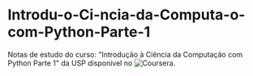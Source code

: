 # Introdu-o-Ci-ncia-da-Computa-o-com-Python-Parte-1
Notas de estudo do curso: "Introdução à Ciência da Computação com Python Parte 1" da USP disponível no ![Coursera](https://www.coursera.org/learn/ciencia-computacao-python-conceitos/home/welcome).

